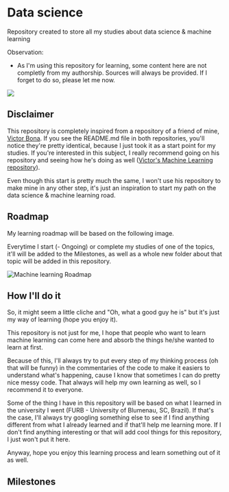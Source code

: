# Data science
Repository created to store all my studies about data science &amp; machine learning

Observation:
  * As I'm using this repository for learning, some content here are not completly from my authorship. Sources will always be provided. If I forget to do so, please let me now.

<img src="https://img.shields.io/github/repo-size/vitor-hugo-helmbrecht/machine_learning" style=" float:left, margin-right:10px" />

## Disclaimer
This repository is completely inspired from a repository of a friend of mine, [Victor Bona](https://github.com/vicotrbb). If you see the README.md file in both repositories, you'll notice they're pretty identical, because I just took it as a start point for my studies. If you're interested in this subject, I really recommend going on his repository and seeing how he's doing as well ([Victor's Machine Learning repository](https://github.com/vicotrbb/machine_learning)).

Even though this start is pretty much the same, I won't use his repository to make mine in any other step, it's just an inspiration to start my path on the data science &amp; machine learning road.

## Roadmap

My learning roadmap will be based on the following image.

Everytime I start (- Ongoing) or complete my studies of one of the topics, it'll will be added to the Milestones, as well as a whole new folder about that topic will be added in this repository.

![Machine learning Roadmap](https://miro.medium.com/max/2796/0*QYxNNYh6W9jO1b_-.png)


## How I'll do it

So, it might seem a little cliche and "Oh, what a good guy he is" but it's just my way of learning (hope you enjoy it).

This repository is not just for me, I hope that people who want to learn machine learning can come here and absorb the things he/she wanted to learn at first.

Because of this, I'll always try to put every step of my thinking process (oh that will be funny) in the commentaries of the code to make it easiers to understand what's happening, cause I know that sometimes I can do pretty nice messy code. That always will help my own learning as well, so I recommend it to everyone.

Some of the thing I have in this repository will be based on what I learned in the university I went (FURB - University of Blumenau, SC, Brazil). If that's the case, I'll always try googling something else to see if I find anything different from what I already learned and if that'll help me learning more. If I don't find anything interesting or that will add cool things for this repository, I just won't put it here.

Anyway, hope you enjoy this learning process and learn something out of it as well.

## Milestones
